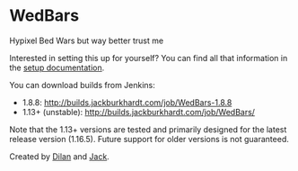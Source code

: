 # WedBars
Hypixel Bed Wars but way better trust me

Interested in setting this up for yourself? You can find all that information in the [setup documentation](docs/SETUP.md).

You can download builds from Jenkins:

- 1.8.8: http://builds.jackburkhardt.com/job/WedBars-1.8.8
- 1.13+ (unstable): http://builds.jackburkhardt.com/job/WedBars/

Note that the 1.13+ versions are tested and primarily designed for the latest release version (1.16.5). Future support for older versions is not guaranteed.

Created by [Dilan](https://dilanxd.com) and [Jack](https://jackburkhardt.com).
